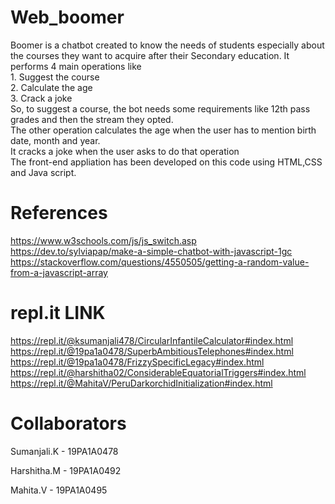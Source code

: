 # Web_boomer

Boomer is a chatbot created to know the needs of students especially about the courses they want to acquire after their Secondary education. It performs 4 main operations like    
	1. Suggest the course    
    	2. Calculate the age     
    	3. Crack a joke     
So, to suggest a course, the bot needs some requirements like 12th pass grades and then the stream they opted.   
The other operation calculates the age when the user has to mention birth date, month and year.  
It cracks a joke when the user asks to do that operation  
The front-end appliation has been developed on this code using HTML,CSS and Java script.

# References

https://www.w3schools.com/js/js_switch.asp   
https://dev.to/sylviapap/make-a-simple-chatbot-with-javascript-1gc   
https://stackoverflow.com/questions/4550505/getting-a-random-value-from-a-javascript-array    

# repl.it LINK

https://repl.it/@ksumanjali478/CircularInfantileCalculator#index.html
https://repl.it/@19pa1a0478/SuperbAmbitiousTelephones#index.html
https://repl.it/@19pa1a0478/FrizzySpecificLegacy#index.html
https://repl.it/@harshitha02/ConsiderableEquatorialTriggers#index.html
https://repl.it/@MahitaV/PeruDarkorchidInitialization#index.html


# Collaborators

Sumanjali.K - 19PA1A0478

Harshitha.M - 19PA1A0492

Mahita.V    - 19PA1A0495
